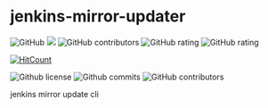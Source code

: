 # jenkins-mirror-updater

![GitHub](https://img.shields.io/github/license/Continuous-X/jenkins-mirror-updater)
[![](https://data.jsdelivr.com/v1/package/gh/Continuous-X/jenkins-mirror-updater/badge)](https://www.jsdelivr.com/package/gh/Continuous-X/jenkins-mirror-updater)
![GitHub contributors](https://img.shields.io/github/contributors/Continuous-X/jenkins-mirror-updater)
![GitHub rating](https://shields.io/category/rating/Continuous-X/jenkins-mirror-updater)
![GitHub rating](https://shields.io//github/go-mod/go-version/Continuous-X/jenkins-mirror-updater)

[![HitCount](http://hits.dwyl.com/Continuous-X/jenkins-mirror-updater.svg)](http://hits.dwyl.com/Continuous-X/jenkins-mirror-updater)


![Github license](https://badgen.net/github/license/Continuous-X/jenkins-mirror-updater)
![Github commits](https://badgen.net/github/commits/Continuous-X/jenkins-mirror-updater)
![GitHub contributors](https://badgen.net/github/contributors/Continuous-X/jenkins-mirror-updater)

jenkins mirror update cli
